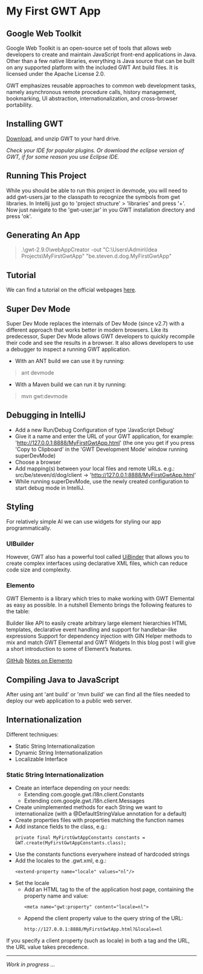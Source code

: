 # My First GWT App

## Google Web Toolkit

Google Web Toolkit is an open-source set of tools that allows web developers to create and maintain JavaScript
front-end applications in Java. Other than a few native libraries, everything is Java source that can be built
on any supported platform with the included GWT Ant build files. It is licensed under the Apache License 2.0.

GWT emphasizes reusable approaches to common web development tasks, namely asynchronous remote procedure calls,
history management, bookmarking, UI abstraction, internationalization, and cross-browser portability.


## Installing GWT

[Download](http://www.gwtproject.org/download.html), and unzip GWT to your hard drive.

*Check your IDE for popular plugins. Or download the eclipse version of GWT, if for some reason you use Eclipse IDE.*


## Running This Project

While you should be able to run this project in devmode, you will need to add gwt-users.jar to the classpath to
recognize the symbols from gwt libraries. In Intellij just go to 'project structure' > 'libraries' and press '+'.
Now just navigate to the 'gwt-user.jar' in you GWT installation directory and press 'ok'.


## Generating An App

> .\gwt-2.9.0\webAppCreator -out "C:\Users\Admin\Idea Projects\MyFirstGwtApp" "be.steven.d.dog.MyFirstGwtApp"


## Tutorial

We can find a tutorial on the official webpages [here](http://www.gwtproject.org/doc/latest/tutorial/gettingstarted.html).


## Super Dev Mode

Super Dev Mode replaces the internals of Dev Mode (since v2.7) with a different approach that works better in modern browsers.
Like its predecessor, Super Dev Mode allows GWT developers to quickly recompile their code and see the results in a browser.
It also allows developers to use a debugger to inspect a running GWT application.

- With an ANT build we can use it by running:
> ant devmode
- With a Maven build we can run it by running:
> mvn gwt:devmode


## Debugging in IntelliJ

- Add a new Run/Debug Configuration of type 'JavaScript Debug'
- Give it a name and enter the URL of your GWT application, for example: 'http://127.0.0.1:8888/MyFirstGwtApp.html'
  (the one you get if you press 'Copy to Clipboard' in the 'GWT Development Mode' window running superDevMode)
- Choose a browser
- Add mapping(s) between your local files and remote URLs.
  e.g.: src/be/steven/d/dog/client -> 'http://127.0.0.1:8888/MyFirstGwtApp.html'
- While running superDevMode, use the newly created configuration to start debug mode in IntelliJ.


## Styling

For relatively simple AI we can use widgets for styling our app programmatically.

### UIBuilder

However, GWT also has a powerful tool called [UiBinder](http://www.gwtproject.org/doc/latest/DevGuideUiBinder.html)
that allows you to create complex interfaces using declarative XML files, which can reduce code size and complexity.

### Elemento

GWT Elemento is a library which tries to make working with GWT Elemental as easy as possible.
In a nutshell Elemento brings the following features to the table:

Builder like API to easily create arbitrary large element hierarchies
HTML templates, declarative event handling and support for handlebar-like expressions
Support for dependency injection with GIN
Helper methods to mix and match GWT Elemental and GWT Widgets
In this blog post I will give a short introduction to some of Element’s features.

[GitHub](https://github.com/hal/elemento)
[Notes on Elemento](http://hpehl.info/gwt-elemento.html)


## Compiling Java to JavaScript

After using ant 'ant build' or 'mvn build' we can find all the files needed to deploy our web application to a public web server.


## Internationalization

Different techniques:
- Static String Internationalization
- Dynamic String Internationalization
- Localizable Interface

### Static String Internationalization

- Create an interface depending on your needs:
  - Extending com.google.gwt.i18n.client.Constants
  - Extending com.google.gwt.i18n.client.Messages
- Create unimplemented methods for each String we want to internationalize (with a @DefaultStringValue annotation for a default)
- Create properties files with properties matching the function names
- Add instance fields to the class, e.g.:
    ```
    private final MyFirstGwtAppConstants constants = GWT.create(MyFirstGwtAppConstants.class);
    ```
- Use the constants functions everywhere instead of hardcoded strings
- Add the locales to the .gwt.xml, e.g.:
    ```
    <extend-property name="locale" values="nl"/>
    ```
- Set the locale
  - Add an HTML <meta> tag to the <head> of the application host page, containing the property name and value:
    ```
    <meta name="gwt:property" content="locale=nl">
    ```
  - Append the client property value to the query string of the URL:
    ```
    http://127.0.0.1:8888/MyFirstGwtApp.html?&locale=nl
    ```
If you specify a client property (such as locale) in both a <meta> tag and the URL, the URL value takes precedence.





---
*Work in progress ...*